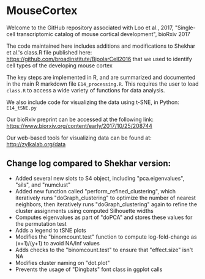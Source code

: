 # MouseCortex
Welcome to the GitHub repository associated with Loo et al., 2017, "Single-cell transcriptomic catalog of mouse cortical development", bioRxiv 2017

The code maintained here includes additions and modifications to Shekhar et al.'s class.R file published here: https://github.com/broadinstitute/BipolarCell2016 that we used to identify cell types of the developing mouse cortex

The key steps are implemented in R, and are summarized and documented in the main R markdown file `E14_processing.R`. This requires the user to load `class.R` to access a wide variety of functions for data analysis. 

We also include code for visualizing the data using t-SNE, in Python: `E14_tSNE.py`

Our bioRxiv preprint can be accessed at the following link:
https://www.biorxiv.org/content/early/2017/10/25/208744

Our web-based tools for visualizing data can be found at:
http://zylkalab.org/data


## Change log compared to Shekhar version:
* Added several new slots to S4 object, including "pca.eigenvalues", "sils", and "numclust"
* Added new function called "perform_refined_clustering", which iteratively runs "doGraph_clustering" to optimize the number of nearest neighbors, then iteratively runs "doGraph_clustering" again to refine the cluster assignments using computed Silhouette widths
* Computes eigenvalues as part of "doPCA" and stores these values for the permutation test
* Adds a legend to tSNE plots
* Modifies the "binomcount.test" function to compute log-fold-change as (x+1)/(y+1) to avoid NA/Inf values
* Adds checks to the "binomcount.test" to ensure that "effect.size" isn't NA
* Modifies cluster naming on "dot.plot"
* Prevents the usage of "Dingbats" font class in ggplot calls


